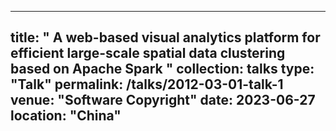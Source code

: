 
---
title: " A web-based visual analytics platform for efficient large-scale spatial data clustering based on Apache Spark  "
collection: talks
type: "Talk"
permalink: /talks/2012-03-01-talk-1
venue: "Software Copyright"
date: 2023-06-27
location: "China"
---
